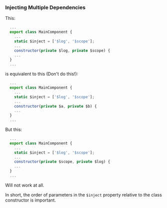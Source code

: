 ### Injecting Multiple Dependencies

This:

```javascript
  ...
  export class MainComponent {
    ...
    static $inject = ['$log', '$scope'];
    ...
    constructor(private $log, private $scope) { 
    ...
  }
  ...
```

is equivalent to this (Don't do this!):

```javascript
  ...
  export class MainComponent {
    ...
    static $inject = ['$log', '$scope'];
    ...
    constructor(private $a, private $b) { 
    ...
  }
  ...
```

But this:

```javascript
  ...
  export class MainComponent {
    ...
    static $inject = ['$log', '$scope'];
    ...
    constructor(private $scope, private $log) { 
    ...
  }
  ...
```

Will not work at all. 

In short, the order of parameters in the `$inject` property relative to the class constructor is important.
